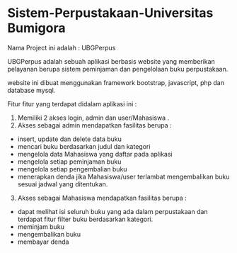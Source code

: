 # Sistem-Perpustakaan-Universitas Bumigora
Nama Project ini adalah : UBGPerpus

UBGPerpus adalah sebuah aplikasi berbasis website yang memberikan pelayanan berupa sistem peminjaman dan pengelolaan buku perpustakaan.

website ini dibuat menggunakan framework bootstrap, javascript, php dan database mysql.

Fitur fitur yang terdapat didalam aplikasi ini : 
1. Memiliki 2 akses login, admin dan user/Mahasiswa .
2. Akses sebagai admin mendapatkan fasilitas berupa : 
  - insert, update dan delete data buku
  - mencari buku berdasarkan judul dan kategori
  - mengelola data Mahasiswa yang daftar pada aplikasi
  - mengelola setiap peminjaman buku
  - mengelola setiap pengembalian buku
  - menerapkan denda jika Mahasiswa/user terlambat mengembalikan buku sesuai jadwal yang ditentukan.
3. Akses sebagai Mahasiswa mendapatkan fasilitas berupa : 
  - dapat melihat isi seluruh buku yang ada dalam perpustakaan dan terdapat fitur filter buku berdasarkan kategori.
  - meminjam buku 
  - mengembalikan buku
  - membayar denda



